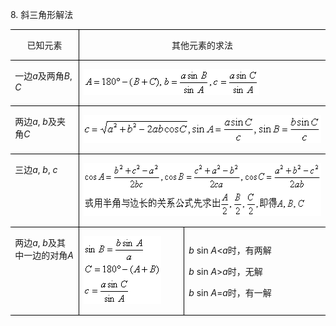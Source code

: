 <div class=Section1>
<p class=MsoNormal><span lang=EN-US>8. </span><span lang=ZH-CN
style='font-family:宋体_GB2312'>斜三角形解法</span></p>
<table class=MsoNormalTable border=1 cellspacing=0 cellpadding=0
 style='border-collapse:collapse;border:none'>
 <tr>
  <td width=123 valign=top style='width:92.15pt;border:solid windowtext 1.0pt;
  border-left:none;padding:0mm 5.4pt 0mm 5.4pt'>
  <p class=MsoNormal align=center style='text-align:center'><span lang=ZH-CN
  style='font-family:宋体_GB2312'>已知元素</span></p>
  </td>
  <td width=482 colspan=2 valign=top style='width:361.45pt;border-top:solid windowtext 1.0pt;
  border-left:none;border-bottom:solid windowtext 1.0pt;border-right:none;
  padding:0mm 5.4pt 0mm 5.4pt'>
  <p class=MsoNormal align=center style='text-align:center'><span lang=ZH-CN
  style='font-family:宋体_GB2312'>其他元素的求法</span></p>
  </td>
 </tr>
 <tr>
  <td width=123 valign=top style='width:92.15pt;border-top:none;border-left:
  none;border-bottom:solid windowtext 1.0pt;border-right:solid windowtext 1.0pt;
  padding:0mm 5.4pt 0mm 5.4pt'>
  <p class=MsoNormal><span lang=ZH-CN style='font-family:宋体_GB2312'>一边</span><i><span
  lang=EN-US>a</span></i><span lang=ZH-CN style='font-family:宋体_GB2312'>及两角</span><i><span
  lang=EN-US>B</span></i><span lang=EN-US>, <i>C</i></span></p>
  </td>
  <td width=482 colspan=2 valign=top style='width:361.45pt;border:none;
  border-bottom:solid windowtext 1.0pt;padding:0mm 5.4pt 0mm 5.4pt'>
  <p class=MsoNormal><sub><span lang=EN-US style='font-family:宋体_GB2312'><img
  width=281 height=41 src="res/17e9d95da129bdd93c34fb6cc6aaaa52_5355_files/image002.gif"
  u1:shapes="_x0000_i1025"></span></sub></p>
  </td>
 </tr>
 <tr>
  <td width=123 valign=top style='width:92.15pt;border-top:none;border-left:
  none;border-bottom:solid windowtext 1.0pt;border-right:solid windowtext 1.0pt;
  padding:0mm 5.4pt 0mm 5.4pt'>
  <p class=MsoNormal><span lang=ZH-CN style='font-family:宋体_GB2312'>两边</span><i><span
  lang=EN-US>a</span></i><span lang=EN-US>, <i>b</i></span><span lang=ZH-CN
  style='font-family:宋体_GB2312'>及夹角</span><i><span lang=EN-US>C</span></i></p>
  </td>
  <td width=482 colspan=2 valign=top style='width:361.45pt;border:none;
  border-bottom:solid windowtext 1.0pt;padding:0mm 5.4pt 0mm 5.4pt'>
  <p class=MsoNormal><sub><span lang=EN-US style='font-family:宋体_GB2312'><img
  width=392 height=45 src="res/17e9d95da129bdd93c34fb6cc6aaaa52_5355_files/image004.gif"
  u1:shapes="_x0000_i1026"></span></sub></p>
  </td>
 </tr>
 <tr>
  <td width=123 valign=top style='width:92.15pt;border-top:none;border-left:
  none;border-bottom:solid windowtext 1.0pt;border-right:solid windowtext 1.0pt;
  padding:0mm 5.4pt 0mm 5.4pt'>
  <p class=MsoNormal><span lang=ZH-CN style='font-family:宋体_GB2312'>三边</span><i><span
  lang=EN-US>a</span></i><span lang=EN-US>, <i>b</i>, <i>c</i></span></p>
  </td>
  <td width=482 colspan=2 valign=top style='width:361.45pt;border:none;
  border-bottom:solid windowtext 1.0pt;padding:0mm 5.4pt 0mm 5.4pt'>
  <p class=MsoNormal><sub><span lang=EN-US style='font-family:宋体'><img
  width=419 height=85 src="res/17e9d95da129bdd93c34fb6cc6aaaa52_5355_files/image006.gif"
  u1:shapes="_x0000_i1031"></span></sub></p>
  </td>
 </tr>
 <tr>
  <td width=123 valign=top style='width:92.15pt;border-top:none;border-left:
  none;border-bottom:solid windowtext 1.0pt;border-right:solid windowtext 1.0pt;
  padding:0mm 5.4pt 0mm 5.4pt'>
  <p class=MsoNormal><span lang=ZH-CN style='font-family:宋体_GB2312'>两边</span><i><span
  lang=EN-US>a</span></i><span lang=EN-US>, <i>b</i></span><span lang=ZH-CN
  style='font-family:宋体_GB2312'>及其中一边的对角</span><i><span lang=EN-US>A</span></i></p>
  </td>
  <td width=206 valign=top style='width:154.65pt;border-top:none;border-left:
  none;border-bottom:solid windowtext 1.0pt;border-right:solid windowtext 1.0pt;
  padding:0mm 5.4pt 0mm 5.4pt'>
  <p class=MsoNormal><sub><span lang=EN-US style='font-family:宋体_GB2312'><img
  width=124 height=109 src="res/17e9d95da129bdd93c34fb6cc6aaaa52_5355_files/image008.gif"
  u1:shapes="_x0000_i1028"></span></sub></p>
  </td>
  <td width=276 style='width:206.8pt;border:none;border-bottom:solid windowtext 1.0pt;
  padding:0mm 5.4pt 0mm 5.4pt'>
  <p class=MsoNormal><i><span lang=EN-US>b</span></i><span lang=EN-US> sin <i>A</i>&lt;<i>a</i></span><span
  lang=ZH-CN style='font-family:宋体_GB2312'>时，有两解</span></p>
  <p class=MsoNormal><i><span lang=EN-US>b</span></i><span lang=EN-US> sin <i>A</i>&gt;<i>a</i></span><span
  lang=ZH-CN style='font-family:宋体_GB2312'>时，无解</span></p>
  <p class=MsoNormal><i><span lang=EN-US>b </span></i><span lang=EN-US>sin<i> A</i>=<i>a</i></span><span
  lang=ZH-CN style='font-family:宋体_GB2312'>时，有一解</span></p>
  </td>
 </tr>
</table>
<p class=MsoNormal align=left style='margin:0mm;margin-bottom:.0001pt;
text-align:left'><span lang=EN-US style='font-family:宋体'>&nbsp;</span></p>
</div>